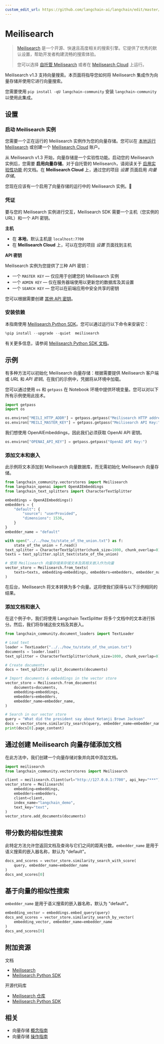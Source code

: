 ```yaml
---
custom_edit_url: https://github.com/langchain-ai/langchain/edit/master/docs/docs/integrations/vectorstores/meilisearch.ipynb
---
```


# Meilisearch

> [Meilisearch](https://meilisearch.com) 是一个开源、快速且高度相关的搜索引擎。它提供了优秀的默认设置，帮助开发者构建流畅的搜索体验。
>
> 您可以选择 [自托管 Meilisearch](https://www.meilisearch.com/docs/learn/getting_started/installation#local-installation) 或者在 [Meilisearch Cloud](https://www.meilisearch.com/pricing) 上运行。

Meilisearch v1.3 支持向量搜索。本页面将指导您如何将 Meilisearch 集成作为向量存储并使用它进行向量搜索。

您需要使用 `pip install -qU langchain-community` 安装 `langchain-community` 以使用此集成。

## 设置

### 启动 Meilisearch 实例

您需要一个正在运行的 Meilisearch 实例作为您的向量存储。您可以在 [本地运行 Meilisearch](https://www.meilisearch.com/docs/learn/getting_started/installation#local-installation) 或创建一个 [Meilisearch Cloud](https://cloud.meilisearch.com/) 账户。

从 Meilisearch v1.3 开始，向量存储是一个实验性功能。启动您的 Meilisearch 实例后，您需要 **启用向量存储**。对于自托管的 Meilisearch，请阅读关于 [启用实验性功能](https://www.meilisearch.com/docs/learn/experimental/overview) 的文档。在 **Meilisearch Cloud** 上，通过您的项目 _设置_ 页面启用 _向量存储_。

您现在应该有一个启用了向量存储的运行中的 Meilisearch 实例。🎉

### 凭证

要与您的 Meilisearch 实例进行交互，Meilisearch SDK 需要一个主机（您实例的 URL）和一个 API 密钥。

**主机**

- 在 **本地**，默认主机是 `localhost:7700`
- 在 **Meilisearch Cloud** 上，可以在您的项目 _设置_ 页面找到主机

**API 密钥**

Meilisearch 实例为您提供了三种 API 密钥：
- 一个 `MASTER KEY` — 仅应用于创建您的 Meilisearch 实例
- 一个 `ADMIN KEY` — 仅在服务器端使用以更新您的数据库及其设置
- 一个 `SEARCH KEY` — 您可以在前端应用中安全共享的密钥

您可以根据需要创建 [其他 API 密钥](https://www.meilisearch.com/docs/learn/security/master_api_keys)。

### 安装依赖

本指南使用 [Meilisearch Python SDK](https://github.com/meilisearch/meilisearch-python)。您可以通过运行以下命令来安装它：

```python
%pip install --upgrade --quiet  meilisearch
```

有关更多信息，请参阅 [Meilisearch Python SDK 文档](https://meilisearch.github.io/meilisearch-python/)。

## 示例

有多种方法可以初始化 Meilisearch 向量存储：根据需要提供 Meilisearch 客户端或 _URL_ 和 _API 密钥_。在我们的示例中，凭据将从环境中加载。

您可以通过使用 `os` 和 `getpass` 在 Notebook 环境中提供环境变量。您可以对以下所有示例使用此技术。


```python
import getpass
import os

os.environ["MEILI_HTTP_ADDR"] = getpass.getpass("Meilisearch HTTP address and port:")
os.environ["MEILI_MASTER_KEY"] = getpass.getpass("Meilisearch API Key:")
```

我们想使用 OpenAIEmbeddings，因此我们必须获取 OpenAI API 密钥。


```python
os.environ["OPENAI_API_KEY"] = getpass.getpass("OpenAI API Key:")
```

### 添加文本和嵌入

此示例将文本添加到 Meilisearch 向量数据库，而无需初始化 Meilisearch 向量存储。

```python
from langchain_community.vectorstores import Meilisearch
from langchain_openai import OpenAIEmbeddings
from langchain_text_splitters import CharacterTextSplitter

embeddings = OpenAIEmbeddings()
embedders = {
    "default": {
        "source": "userProvided",
        "dimensions": 1536,
    }
}
embedder_name = "default"
```

```python
with open("../../how_to/state_of_the_union.txt") as f:
    state_of_the_union = f.read()
text_splitter = CharacterTextSplitter(chunk_size=1000, chunk_overlap=0)
texts = text_splitter.split_text(state_of_the_union)
```

```python
# 使用 Meilisearch 向量存储来存储文本及其相关嵌入作为向量
vector_store = Meilisearch.from_texts(
    texts=texts, embedding=embeddings, embedders=embedders, embedder_name=embedder_name
)
```

在后台，Meilisearch 将文本转换为多个向量。这将使我们获得与以下示例相同的结果。

### 添加文档和嵌入

在这个例子中，我们将使用 Langchain TextSplitter 将多个文档中的文本进行拆分。然后，我们将存储这些文档及其嵌入。

```python
from langchain_community.document_loaders import TextLoader

# Load text
loader = TextLoader("../../how_to/state_of_the_union.txt")
documents = loader.load()
text_splitter = CharacterTextSplitter(chunk_size=1000, chunk_overlap=0)

# Create documents
docs = text_splitter.split_documents(documents)

# Import documents & embeddings in the vector store
vector_store = Meilisearch.from_documents(
    documents=documents,
    embedding=embeddings,
    embedders=embedders,
    embedder_name=embedder_name,
)

# Search in our vector store
query = "What did the president say about Ketanji Brown Jackson"
docs = vector_store.similarity_search(query, embedder_name=embedder_name)
print(docs[0].page_content)
```

## 通过创建 Meilisearch 向量存储添加文档

在此方法中，我们创建一个向量存储对象并向其中添加文档。


```python
import meilisearch
from langchain_community.vectorstores import Meilisearch

client = meilisearch.Client(url="http://127.0.0.1:7700", api_key="***")
vector_store = Meilisearch(
    embedding=embeddings,
    embedders=embedders,
    client=client,
    index_name="langchain_demo",
    text_key="text",
)
vector_store.add_documents(documents)
```

## 带分数的相似性搜索

此特定方法允许您返回文档及查询与它们之间的距离分数。`embedder_name` 是用于语义搜索的嵌入器名称，默认为 "default"。


```python
docs_and_scores = vector_store.similarity_search_with_score(
    query, embedder_name=embedder_name
)
docs_and_scores[0]
```

## 基于向量的相似性搜索
`embedder_name` 是用于语义搜索的嵌入器名称，默认为 "default"。


```python
embedding_vector = embeddings.embed_query(query)
docs_and_scores = vector_store.similarity_search_by_vector(
    embedding_vector, embedder_name=embedder_name
)
docs_and_scores[0]
```

## 附加资源

文档
- [Meilisearch](https://www.meilisearch.com/docs/)
- [Meilisearch Python SDK](https://python-sdk.meilisearch.com)

开源代码库
- [Meilisearch 仓库](https://github.com/meilisearch/meilisearch)
- [Meilisearch Python SDK](https://github.com/meilisearch/meilisearch-python)

## 相关

- 向量存储 [概念指南](/docs/concepts/#vector-stores)
- 向量存储 [操作指南](/docs/how_to/#vector-stores)